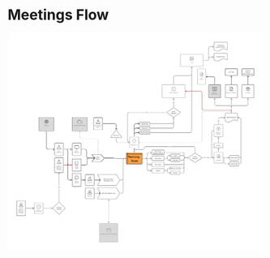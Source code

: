 # Meetings Flow

<a href="/assets/images/meetings/flow/meetings-00-flow-master.png" target="_blank"><img src="/assets/images/meetings/flow/meetings-00-flow-master.png" alt="Meetings - Flow - Master" loading="lazy"></a>